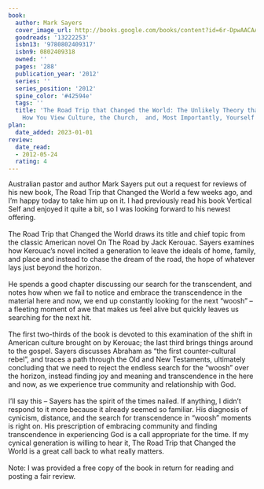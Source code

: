 ```yaml
---
book:
  author: Mark Sayers
  cover_image_url: http://books.google.com/books/content?id=6r-DpwAACAAJ&printsec=frontcover&img=1&zoom=1&source=gbs_api
  goodreads: '13222253'
  isbn13: '9780802409317'
  isbn9: 0802409318
  owned: ''
  pages: '288'
  publication_year: '2012'
  series: ''
  series_position: '2012'
  spine_color: '#42594e'
  tags: ''
  title: 'The Road Trip that Changed the World: The Unlikely Theory that will Change
    How You View Culture, the Church,  and, Most Importantly, Yourself'
plan:
  date_added: 2023-01-01
review:
  date_read:
  - 2012-05-24
  rating: 4
---
```


Australian pastor and author Mark Sayers put out a request for reviews of his new book, The Road Trip that Changed the World a few weeks ago, and I’m happy today to take him up on it. I had previously read his book Vertical Self and enjoyed it quite a bit, so I was looking forward to his newest offering.<br/><br/>The Road Trip that Changed the World draws its title and chief topic from the classic American novel On The Road by Jack Kerouac. Sayers examines how Kerouac’s novel incited a generation to leave the ideals of home, family, and place and instead to chase the dream of the road, the hope of whatever lays just beyond the horizon.<br/><br/>He spends a good chapter discussing our search for the transcendent, and notes how when we fail to notice and embrace the transcendence in the material here and now, we end up constantly looking for the next “woosh” – a fleeting moment of awe that makes us feel alive but quickly leaves us searching for the next hit.<br/><br/>The first two-thirds of the book is devoted to this examination of the shift in American culture brought on by Kerouac; the last third brings things around to the gospel. Sayers discusses Abraham as “the first counter-cultural rebel”, and traces a path through the Old and New Testaments, ultimately concluding that we need to reject the endless search for the “woosh” over the horizon, instead finding joy and meaning and transcendence in the here and now, as we experience true community and relationship with God.<br/><br/>I’ll say this – Sayers has the spirit of the times nailed. If anything, I didn’t respond to it more because it already seemed so familiar. His diagnosis of cynicism, distance, and the search for transcendence in “woosh” moments is right on. His prescription of embracing community and finding transcendence in experiencing God is a call appropriate for the time. If my cynical generation is willing to hear it, The Road Trip that Changed the World is a great call back to what really matters.<br/><br/>Note: I was provided a free copy of the book in return for reading and posting a fair review.

